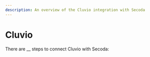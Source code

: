 ```yaml
---
description: An overview of the Cluvio integration with Secoda
---
```


# Cluvio

There are \_\_ steps to connect Cluvio with Secoda:
